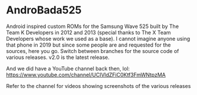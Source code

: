 AndroBada525
============

Android inspired custom ROMs for the Samsung Wave 525 built by The Team K Developers in 2012 and 2013 (special thanks to The X Team Developers whose work we used as a base). I cannot imagine anyone using that phone in 2019 but since some people are and requested for the sources, here you go. Switch between branches for the source code of various releases. v2.0 is the latest release. 

And we did have a YouTube channel back then, lol: https://www.youtube.com/channel/UCIVldZFiC0Ktf3FmWNtpzMA

Refer to the channel for videos showing screenshots of the various releases
